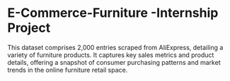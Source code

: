 # E-Commerce-Furniture -Internship Project
 This dataset comprises 2,000 entries scraped from AliExpress, detailing a variety of
 furniture products. It captures key sales metrics and product details, offering a
 snapshot of consumer purchasing patterns and market trends in the online furniture
 retail space.
